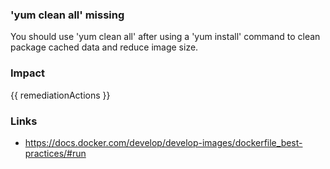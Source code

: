 
### 'yum clean all' missing
You should use 'yum clean all' after using a 'yum install' command to clean package cached data and reduce image size.

### Impact
<!-- Add Impact here -->

<!-- DO NOT CHANGE -->
{{ remediationActions }}

### Links
- https://docs.docker.com/develop/develop-images/dockerfile_best-practices/#run

